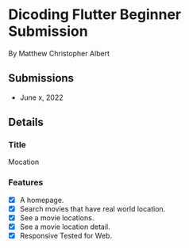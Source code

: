 # Dicoding Flutter Beginner Submission

By Matthew Christopher Albert

## Submissions

- June x, 2022

## Details
 
### Title

Mocation

### Features

- [x] A homepage.
- [x] Search movies that have real world location.
- [x] See a movie locations.
- [x] See a movie location detail.
- [x] Responsive Tested for Web.
